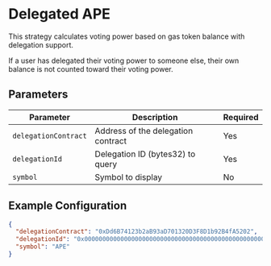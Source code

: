 # Delegated APE

This strategy calculates voting power based on gas token balance with delegation support.

If a user has delegated their voting power to someone else, their own balance is not counted toward their voting power.

## Parameters

| Parameter | Description | Required |
| --------- | ----------- | -------- |
| `delegationContract` | Address of the delegation contract | Yes |
| `delegationId` | Delegation ID (bytes32) to query | Yes |
| `symbol` | Symbol to display | No |

## Example Configuration

```json
{
  "delegationContract": "0xDd6B74123b2aB93aD701320D3F8D1b92B4fA5202",
  "delegationId": "0x0000000000000000000000000000000000000000000000000000000000000001",
  "symbol": "APE"
}
```
